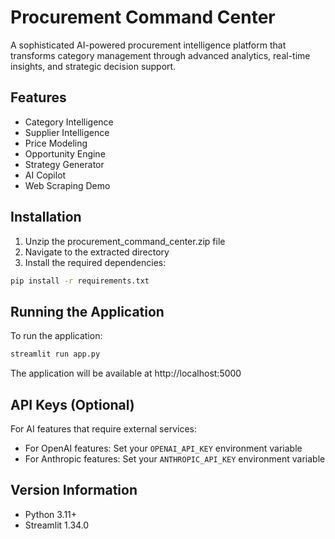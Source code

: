 # Procurement Command Center

A sophisticated AI-powered procurement intelligence platform that transforms category management through advanced analytics, real-time insights, and strategic decision support.

## Features

- Category Intelligence
- Supplier Intelligence
- Price Modeling
- Opportunity Engine
- Strategy Generator
- AI Copilot
- Web Scraping Demo

## Installation

1. Unzip the procurement_command_center.zip file
2. Navigate to the extracted directory
3. Install the required dependencies:

```bash
pip install -r requirements.txt
```

## Running the Application

To run the application:

```bash
streamlit run app.py
```

The application will be available at http://localhost:5000

## API Keys (Optional)

For AI features that require external services:

- For OpenAI features: Set your `OPENAI_API_KEY` environment variable
- For Anthropic features: Set your `ANTHROPIC_API_KEY` environment variable

## Version Information

- Python 3.11+
- Streamlit 1.34.0